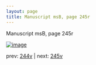 ```yaml
---
layout: page
title: Manuscript msB, page 245r
---
```


Manuscript msB, page 245r

[![image](http://www.homermultitext.org/iipsrv?OBJ=IIP,1.0&FIF=/project/homer/pyramidal/deepzoom/hmt/vbbifolio/pending/vb_244v_245r.tif&WID=100&CVT=JPEG)](http://www.homermultitext.org/ict2/?urn=urn:cite2:hmt:vbbifolio.pending:vb_244v_245r)

prev:  [244v](../244v) | next:  [245v](../245v)

